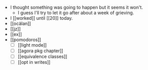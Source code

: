 - I thought something was going to happen but it seems it won't.
  - I guess I'll try to let it go after about a week of grieving.
- I [[worked]] until [[20]] today.
- [[ocälan]]
- [[jz]]
- [[ex]]
- [[pomodoros]]
  - [ ] [[light mode]]
  - [ ] [[agora pkg chapter]]
  - [ ] [[equivalence classes]]
  - [ ] [[opt in writes]]
